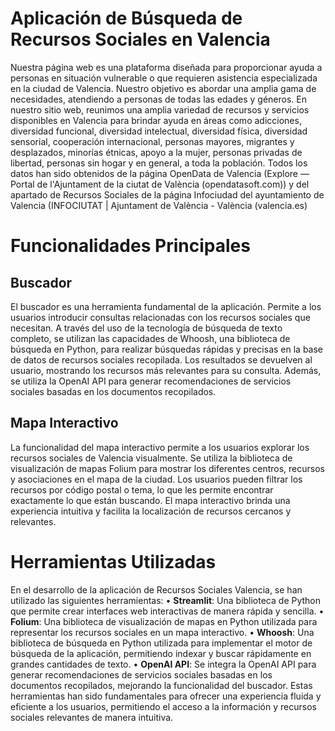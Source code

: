# Aplicación de Búsqueda de Recursos Sociales en Valencia
Nuestra página web es una plataforma diseñada para proporcionar ayuda a personas en situación vulnerable o que requieren asistencia especializada en la ciudad de Valencia. Nuestro objetivo es abordar una amplia gama de necesidades, atendiendo a personas de todas las edades y géneros. En nuestro sitio web, reunimos una amplia variedad de recursos y servicios disponibles en Valencia para brindar ayuda en áreas como adicciones, diversidad funcional, diversidad intelectual, diversidad física, diversidad sensorial, cooperación internacional, personas mayores, migrantes y desplazados, minorías étnicas, apoyo a la mujer, personas privadas de libertad, personas sin hogar y en general, a toda la población.
Todos los datos han sido obtenidos de la página OpenData de Valencia (Explore — Portal de l'Ajuntament de la ciutat de València (opendatasoft.com)) y del apartado de Recursos Sociales de la página Infociudad del ayuntamiento de Valencia (INFOCIUTAT | Ajuntament de València - València (valencia.es)

# Funcionalidades Principales
## Buscador
El buscador es una herramienta fundamental de la aplicación. Permite a los usuarios introducir consultas relacionadas con los recursos sociales que necesitan. A través del uso de la tecnología de búsqueda de texto completo, se utilizan las capacidades de Whoosh, una biblioteca de búsqueda en Python, para realizar búsquedas rápidas y precisas en la base de datos de recursos sociales recopilada. Los resultados se devuelven al usuario, mostrando los recursos más relevantes para su consulta. Además, se utiliza la OpenAI API para generar recomendaciones de servicios sociales basadas en los documentos recopilados.

## Mapa Interactivo
La funcionalidad del mapa interactivo permite a los usuarios explorar los recursos sociales de Valencia visualmente. Se utiliza la biblioteca de visualización de mapas Folium para mostrar los diferentes centros, recursos y asociaciones en el mapa de la ciudad. Los usuarios pueden filtrar los recursos por código postal o tema, lo que les permite encontrar exactamente lo que están buscando. El mapa interactivo brinda una experiencia intuitiva y facilita la localización de recursos cercanos y relevantes.

# Herramientas Utilizadas
En el desarrollo de la aplicación de Recursos Sociales Valencia, se han utilizado las siguientes herramientas:
•	**Streamlit**: Una biblioteca de Python que permite crear interfaces web interactivas de manera rápida y sencilla.
•	**Folium**: Una biblioteca de visualización de mapas en Python utilizada para representar los recursos sociales en un mapa interactivo.
•	**Whoosh**: Una biblioteca de búsqueda en Python utilizada para implementar el motor de búsqueda de la aplicación, permitiendo indexar y buscar rápidamente en grandes cantidades de texto.
•	**OpenAI API**: Se integra la OpenAI API para generar recomendaciones de servicios sociales basadas en los documentos recopilados, mejorando la funcionalidad del buscador.
Estas herramientas han sido fundamentales para ofrecer una experiencia fluida y eficiente a los usuarios, permitiendo el acceso a la información y recursos sociales relevantes de manera intuitiva.
